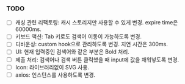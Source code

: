 ### TODO

- [ ] 캐싱 관련 리팩토링: 캐시 스토리지만 사용할 수 있게 변경. expire time은 60000ms.
- [ ] 키보드 액션: Tab 키로도 검색어 이동이 가능하도록 변경.
- [ ] 디바운싱: custom hook으로 관리하도록 변경. 지연 시간은 300ms.
- [ ] UI: 현재 입력중인 검색어와 같은 부분은 Bold 처리.
- [ ] 제출 처리: 검색어나 검색 버튼 클릭했을 때 input에 값을 채워넣도록 변경.
- [ ] Icon: 라이브러리없이 SVG 사용.
- [ ] axios: 인스턴스를 사용하도록 변경.
